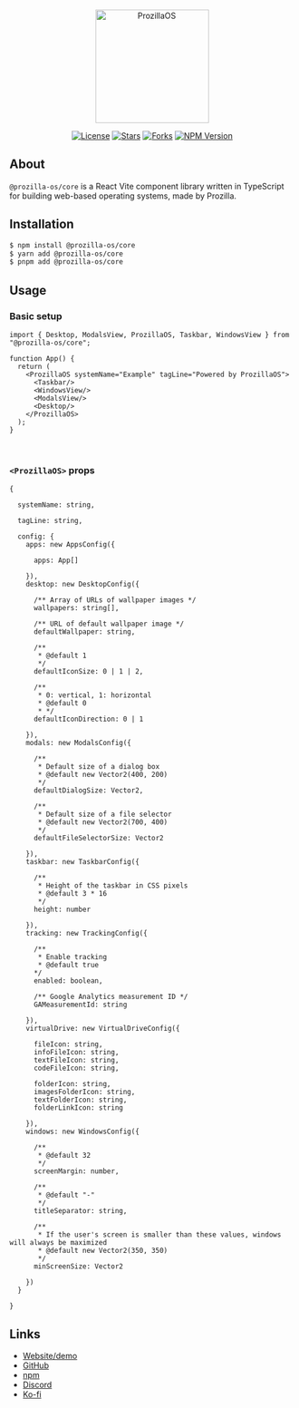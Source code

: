 <div align="center">
  <br />
  <p>
    <a href="https://os.prozilla.dev/"><img src="https://os.prozilla.dev/assets/logo.svg?v=2" height="200" alt="ProzillaOS" /></a>
  </p>
  <p>
    <a href="https://github.com/prozilla-os/ProzillaOS/blob/main/LICENSE.md"><img alt="License" src="https://img.shields.io/github/license/Prozilla/ProzillaOS?style=flat-square&color=FF4D5B&label=License"></a>
    <a href="https://github.com/prozilla-os/ProzillaOS"><img alt="Stars" src="https://img.shields.io/github/stars/Prozilla/ProzillaOS?style=flat-square&color=FED24C&label=%E2%AD%90"></a>
    <a href="https://github.com/prozilla-os/ProzillaOS"><img alt="Forks" src="https://img.shields.io/github/forks/Prozilla/ProzillaOS?style=flat-square&color=4D9CFF&label=Forks&logo=github"></a>
    <a href="https://www.npmjs.com/package/prozilla-os"><img alt="NPM Version" src="https://img.shields.io/npm/v/prozilla-os?logo=npm&style=flat-square&label=prozilla-os&color=FF4D5B"></a>
  </p>
</div>

## About 

`@prozilla-os/core` is a React Vite component library written in TypeScript for building web-based operating systems, made by Prozilla.

## Installation

```sh
$ npm install @prozilla-os/core
$ yarn add @prozilla-os/core
$ pnpm add @prozilla-os/core
```

## Usage

### Basic setup

```tsx
import { Desktop, ModalsView, ProzillaOS, Taskbar, WindowsView } from "@prozilla-os/core";

function App() {
  return (
    <ProzillaOS systemName="Example" tagLine="Powered by ProzillaOS">
      <Taskbar/>
      <WindowsView/>
      <ModalsView/>
      <Desktop/>
    </ProzillaOS>
  );
}
```

<br />

### `<ProzillaOS>` props

```tsx
{

  systemName: string,

  tagLine: string,

  config: {
    apps: new AppsConfig({

      apps: App[]

    }),
    desktop: new DesktopConfig({

      /** Array of URLs of wallpaper images */
      wallpapers: string[],

      /** URL of default wallpaper image */
      defaultWallpaper: string,

      /**
       * @default 1
       */
      defaultIconSize: 0 | 1 | 2,

      /**
       * 0: vertical, 1: horizontal
       * @default 0
       * */
      defaultIconDirection: 0 | 1

    }),
    modals: new ModalsConfig({

      /**
       * Default size of a dialog box
       * @default new Vector2(400, 200)
       */
      defaultDialogSize: Vector2,

      /**
       * Default size of a file selector
       * @default new Vector2(700, 400)
       */
      defaultFileSelectorSize: Vector2

    }),
    taskbar: new TaskbarConfig({

      /**
       * Height of the taskbar in CSS pixels
       * @default 3 * 16
       */
      height: number

    }),
    tracking: new TrackingConfig({

      /**
       * Enable tracking
       * @default true
      */
      enabled: boolean,

      /** Google Analytics measurement ID */
      GAMeasurementId: string

    }),
    virtualDrive: new VirtualDriveConfig({

      fileIcon: string,
      infoFileIcon: string,
      textFileIcon: string,
      codeFileIcon: string,

      folderIcon: string,
      imagesFolderIcon: string,
      textFolderIcon: string,
      folderLinkIcon: string

    }),
    windows: new WindowsConfig({

      /**
       * @default 32
       */
      screenMargin: number,

      /**
       * @default "-"
       */
      titleSeparator: string,

      /**
       * If the user's screen is smaller than these values, windows will always be maximized
       * @default new Vector2(350, 350)
       */
      minScreenSize: Vector2

    })
  }

}
```

## Links

- [Website/demo][website]
- [GitHub][github]
- [npm][npm]
- [Discord][discord]
- [Ko-fi][ko-fi]

[website]: https://os.prozilla.dev/
[github]: https://github.com/prozilla-os/ProzillaOS/tree/main/packages/core
[npm]: https://www.npmjs.com/package/@prozilla-os/core
[discord]: https://discord.gg/JwbyQP4tdz
[ko-fi]: https://ko-fi.com/prozilla